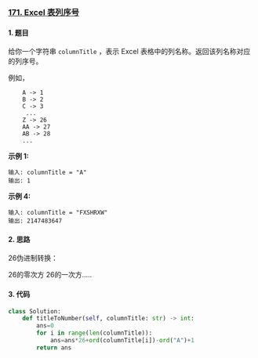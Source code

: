 ### [171. Excel 表列序号](https://leetcode-cn.com/problems/excel-sheet-column-number/)

#### 1. 题目

给你一个字符串 `columnTitle` ，表示 Excel 表格中的列名称。返回该列名称对应的列序号。

例如，

```
    A -> 1
    B -> 2
    C -> 3
     ...
    Z -> 26
    AA -> 27
    AB -> 28 
    ...
```

**示例 1:**

```
输入: columnTitle = "A"
输出: 1
```

**示例 4:**

```
输入: columnTitle = "FXSHRXW"
输出: 2147483647
```

#### 2. 思路

26伪进制转换：

26的零次方 26的一次方.....

#### 3. 代码

```python
class Solution:
    def titleToNumber(self, columnTitle: str) -> int:
        ans=0
        for i in range(len(columnTitle)):
            ans=ans*26+ord(columnTitle[i])-ord("A")+1
        return ans
```

